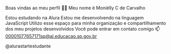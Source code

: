 Boas vindas ao meu perfil 💙💙
Meu nome é Moniélly C de Carvalho

Estou estudando na Alura
Estou me desenvolvendo na linguagem JavaScript
Utilizo esse espaço para minha organização e compartilhamento dos meu projetos desenvolvidos
Você pode entrar em contato comigo 📫
00001077657171sp@al.educacao.sp.gov.br

@alurastartestudante
